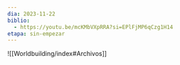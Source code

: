 ```yaml
---
dia: 2023-11-22
biblio:
  - https://youtu.be/mcKMbVXpRRA?si=EPlFjMP6qCzg1H14
etapa: sin-empezar
---
```









![[Worldbuilding/index#Archivos]]